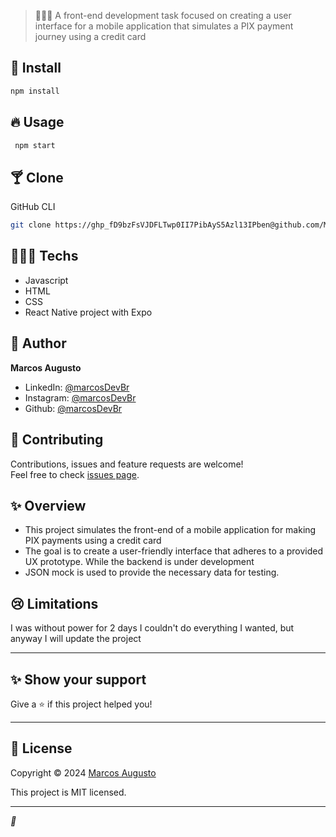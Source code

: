 > 👨🏾‍🏫  A front-end development task focused on creating a user interface for a mobile application that simulates a PIX payment journey using a credit card

## 🎉 Install

```sh
npm install
```

## 🔥 Usage

```sh
 npm start
```

## 🍸 Clone

GitHub CLI

```sh
git clone https://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@github.com/MarcosDevBr/CaseDesenvolvedorFrontEnd.git
```

## 👨🏾‍💻 Techs

* Javascript
* HTML
* CSS
* React Native project with Expo 

## 👤 Author

**Marcos Augusto**

* LinkedIn: [@marcosDevBr](www.linkedin.com/in/marcos-augusto-74263b197)
* Instagram: [@marcosDevBr](https://www.instagram.com/developer_marcos/)
* Github: [@marcosDevBr](https://github.com/MarcosDevBr)

## 🤝 Contributing

Contributions, issues and feature requests are welcome!<br />Feel free to check [issues page](https://github.com/MarcosDevBr/CaseDesenvolvedorFrontEnd/issues).

## ✨ Overview
* This project simulates the front-end of a mobile application for making PIX payments using a credit card
* The goal is to create a user-friendly interface that adheres to a provided UX prototype. While the backend is under development
* JSON mock is used to provide the necessary data for testing.

## 😢 Limitations

I was without power for 2 days I couldn't do everything I wanted, but anyway I will update the project

---
## ✨ Show your support

Give a ⭐️ if this project helped you!

---

## 📝 License

Copyright © 2024 [Marcos Augusto](https://github.com/MarcosDevBr)

This project is MIT licensed.

***
_💜_
